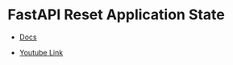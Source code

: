 # FastAPI Reset Application State

- [Docs](https://fastapi-utils.davidmontague.xyz/user-guide/repeated-tasks/)

- [Youtube Link](https://youtu.be/TQOsqkiK6Ik)
